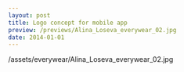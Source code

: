 ```yaml
---
layout: post
title: Logo concept for mobile app
preview: /previews/Alina_Loseva_everywear_02.jpg
date: 2014-01-01
---
```

/assets/everywear/Alina_Loseva_everywear_02.jpg
